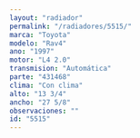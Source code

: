 ```yaml
---
layout: "radiador"
permalink: "/radiadores/5515/"
marca: "Toyota"
modelo: "Rav4"
ano: "1997"
motor: "L4 2.0"
transmision: "Automática"
parte: "431468"
clima: "Con clima"
alto: "13 3/4"
ancho: "27 5/8"
observaciones: ""
id: "5515"
---
```



